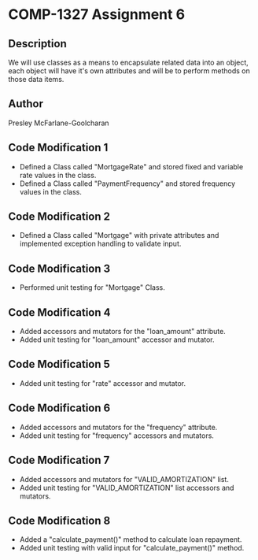 # COMP-1327 Assignment 6

## Description

We will use classes as a means to encapsulate related data into an object, each object will have it's own attributes
and will be to perform methods on those data items.

## Author

Presley McFarlane-Goolcharan

## Code Modification 1

- Defined a Class called "MortgageRate" and stored fixed and variable rate values in the class.
- Defined a Class called "PaymentFrequency" and stored frequency values in the class.

## Code Modification 2

- Defined a Class called "Mortgage"  with private attributes and implemented exception handling to validate input.

## Code Modification 3

- Performed unit testing for "Mortgage" Class. 

## Code Modification 4

- Added accessors and mutators for the "loan_amount" attribute.
- Added unit testing for "loan_amount" accessor and mutator.

## Code Modification 5

- Added unit testing for "rate" accessor and mutator.

## Code Modification 6

- Added accessors and mutators for the "frequency" attribute.
- Added unit testing for "frequency" accessors and mutators.

## Code Modification 7

- Added accessors and mutators for "VALID_AMORTIZATION" list.
- Added unit testing for "VALID_AMORTIZATION" list accessors and mutators.

## Code Modification 8

- Added a "calculate_payment()" method to calculate loan repayment.
- Added unit testing with valid input for "calculate_payment()" method.


